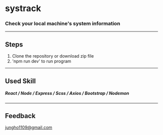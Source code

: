 # systrack
### Check your local machine's system information
***
## Steps
1. Clone the repository or download zip file
2. 'npm run dev' to run program
***
## Used Skill
##### React / Node / Express / Scss / Axios / Bootstrap / Nodemon
***
## Feedback
jungho1109@gmail.com

